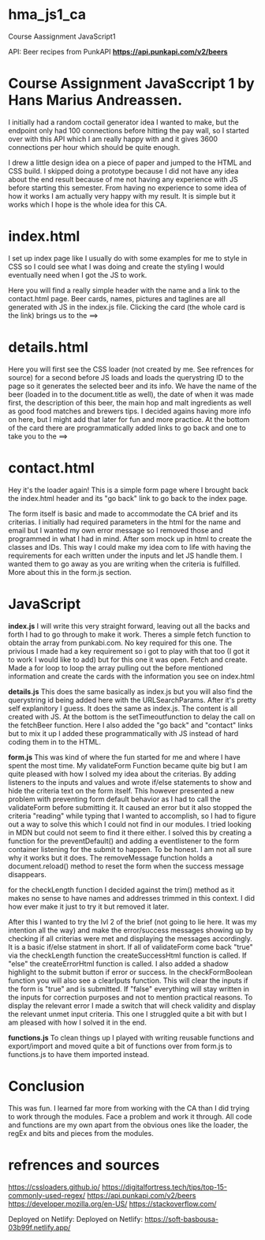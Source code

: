 # hma_js1_ca

Course Aassignment JavaScript1

API: Beer recipes from PunkAPI
**https://api.punkapi.com/v2/beers**

# Course Assignment JavaSccript 1 by Hans Marius Andreassen.

I initially had a random coctail generator idea I wanted to make, but the endpoint only had 100 connections before hitting the pay wall, so I started over with this API which I am really happy with and it gives 3600 connections per hour which should be quite enough.

I drew a little design idea on a piece of paper and jumped to the HTML and CSS build. I skipped doing a prototype because I did not have any idea about the end result because of me not having any experience with JS before starting this semester.
From having no experience to some idea of how it works I am actually very happy with my result.
It is simple but it works which I hope is the whole idea for this CA.

# index.html

I set up index page like I usually do with some examples for me to style in CSS so I could see what I was doing and create the styling I would eventually need when I got the JS to work.

Here you will find a really simple header with the name and a link to the contact.html page.
Beer cards, names, pictures and taglines are all generated with JS in the index.js file.
Clicking the card (the whole card is the link) brings us to the ==>

# details.html

Here you will first see the CSS loader (not created by me. See refrences for source) for a second before JS loads and loads the querystring ID to the page so it generates the selected beer and its info.
We have the name of the beer (loaded in to the document.title as well), the date of when it was made first, the description of this beer, the main hop and malt ingredients as well as good food matches and brewers tips.
I decided agains having more info on here, but I might add that later for fun and more practice. At the bottom of the card there are programmatically added links to go back and one to take you to the ==>

# contact.html

Hey it's the loader again! This is a simple form page where I brought back the index.html header and its "go back" link to go back to the index page.

The form itself is basic and made to accommodate the CA brief and its criterias.
I initially had required parameters in the html for the name and email but I wanted my own error message so I removed those and programmed in what I had in mind. After som mock up in html to create the classes and IDs. This way I could make my idea com to life with having the requirements for each written under the inputs and let JS handle them. I wanted them to go away as you are writing when the criteria is fulfilled. More about this in the form.js section.

# JavaScript

**index.js**
I will write this very straight forward, leaving out all the backs and forth I had to go through to make it work.
Theres a simple fetch function to obtain the array from punkabi.com. No key required for this one. The privious I made had a key requirement so i got to play with that too (I got it to work I would like to add) but for this one it was open.
Fetch and create. Made a for loop to loop the array pulling out the before mentioned information and create the cards with the information you see on index.html

**details.js**
This does the same basically as index.js but you will also find the querystring id being added here with the URLSearchParams.
After it's pretty self explanitory I guess. It does the same as index.js. The content is all created with JS. At the bottom is the setTimeoutfunction to delay the call on the fetchBeer function.
Here I also added the "go back" and "contact" links but to mix it up I added these programmatically with JS instead of hard coding them in to the HTML.

**form.js**
This was kind of where the fun started for me and where I have spent the most time.
My validateForm Function became quite big but I am quite pleased with how I solved my idea about the criterias. By adding listeners to the inputs and values and wrote if/else statements to show and hide the criteria text on the form itself. This however presented a new problem with preventing form default behavior as I had to call the validateForm before submitting it. It caused an error but it also stopped the criteria "reading" while typing that I wanted to accomplish, so I had to figure out a way to solve this which I could not find in our modules. I tried looking in MDN but could not seem to find it there either. I solved this by creating a function for the preventDefault() and adding a eventlistener to the form container listening for the submit to happen. To be honest. I am not all sure why it works but it does. The removeMessage function holds a document.reload() method to reset the form when the success message disappears.

for the checkLength function I decided against the trim() method as it makes no sense to have names and addresses trimmed in this context. I did how ever make it just to try it but removed it later.

After this I wanted to try the lvl 2 of the brief (not going to lie here. It was my intention all the way) and make the error/success messages showing up by checking if all criterias were met and displaying the messages accordingly.
It is a basic if/else statment in short. If all of validateForm come back "true" via the checkLength function the createSuccessHtml function is called. If "else" the createErrorHtml function is called.
I also added a shadow highlight to the submit button if error or success.
In the checkFormBoolean function you will also see a clearIputs function. This will clear the inputs if the form is "true" and is submitted. If "false" everything will stay written in the inputs for correction purposes and not to mention practical reasons.
To display the relevant error I made a switch that will check validity and display the relevant unmet input criteria. This one I struggled quite a bit with but I am pleased with how I solved it in the end.

**functions.js**
To clean things up I played with writing reusable functions and export/import and moved quite a bit of functions over from form.js to functions.js to have them imported instead.

# Conclusion

This was fun. I learned far more from working with the CA than I did trying to work through the modules. Face a problem and work it through.
All code and functions are my own apart from the obvious ones like the loader, the regEx and bits and pieces from the modules.

# refrences and sources

https://cssloaders.github.io/
https://digitalfortress.tech/tips/top-15-commonly-used-regex/
https://api.punkapi.com/v2/beers
https://developer.mozilla.org/en-US/
https://stackoverflow.com/

Deployed on Netlify: Deployed on Netlify: https://soft-basbousa-03b99f.netlify.app/
